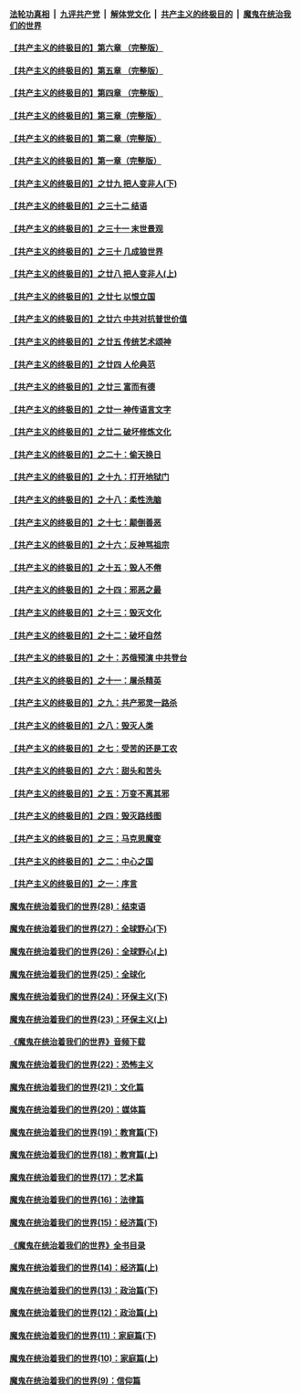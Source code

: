 ####  [法轮功真相](../../../../basic/blob/master/README.md?t=11092152) &nbsp;|&nbsp; [九评共产党](../../../../9ping.md/blob/master/README.md?t=11092152) &nbsp;|&nbsp; [解体党文化](../../../../jtdwh.md/blob/master/README.md?t=11092152)  &nbsp;|&nbsp; [共产主义的终极目的](../../../../gczydzjmd.md/blob/master/README.md?t=11092152) &nbsp;|&nbsp; [魔鬼在统治我们的世界](../../../../mgztzwmdsj.md/blob/master/README.md?t=11092152) 

#### [【共产主义的终极目的】第六章 （完整版）](../pages/nsc422/n11428913.md?t=11092152) 

#### [【共产主义的终极目的】第五章 （完整版）](../pages/nsc422/n11428912.md?t=11092152) 

#### [【共产主义的终极目的】第四章 （完整版）](../pages/nsc422/n11428907.md?t=11092152) 

#### [【共产主义的终极目的】第三章（完整版）](../pages/nsc422/n11428848.md?t=11092152) 

#### [【共产主义的终极目的】第二章（完整版）](../pages/nsc422/n11428831.md?t=11092152) 

#### [【共产主义的终极目的】第一章（完整版）](../pages/nsc422/n11417651.md?t=11092152) 

#### [【共产主义的终极目的】之廿九 把人变非人(下)](../pages/nsc422/n11344140.md?t=11092152) 

#### [【共产主义的终极目的】之三十二 结语](../pages/nsc422/n11360535.md?t=11092152) 

#### [【共产主义的终极目的】之三十一 末世景观](../pages/nsc422/n11351129.md?t=11092152) 

#### [【共产主义的终极目的】之三十 几成狼世界](../pages/nsc422/n11348280.md?t=11092152) 

#### [【共产主义的终极目的】之廿八 把人变非人(上)](../pages/nsc422/n11340492.md?t=11092152) 

#### [【共产主义的终极目的】之廿七 以恨立国](../pages/nsc422/n11336944.md?t=11092152) 

#### [【共产主义的终极目的】之廿六 中共对抗普世价值](../pages/nsc422/n11324785.md?t=11092152) 

#### [【共产主义的终极目的】之廿五 传统艺术颂神](../pages/nsc422/n11296396.md?t=11092152) 

#### [【共产主义的终极目的】之廿四 人伦典范](../pages/nsc422/n11296397.md?t=11092152) 

#### [【共产主义的终极目的】之廿三 富而有德](../pages/nsc422/n11283598.md?t=11092152) 

#### [【共产主义的终极目的】之廿一 神传语言文字](../pages/nsc422/n11263265.md?t=11092152) 

#### [【共产主义的终极目的】之廿二 破坏修炼文化](../pages/nsc422/n11245728.md?t=11092152) 

#### [【共产主义的终极目的】之二十：偷天换日](../pages/nsc422/n11238846.md?t=11092152) 

#### [【共产主义的终极目的】之十九：打开地狱门](../pages/nsc422/n11206376.md?t=11092152) 

#### [【共产主义的终极目的】之十八：柔性洗脑](../pages/nsc422/n11199994.md?t=11092152) 

#### [【共产主义的终极目的】之十七：颠倒善恶](../pages/nsc422/n11179782.md?t=11092152) 

#### [【共产主义的终极目的】之十六：反神骂祖宗](../pages/nsc422/n11166798.md?t=11092152) 

#### [【共产主义的终极目的】之十五：毁人不倦](../pages/nsc422/n11166792.md?t=11092152) 

#### [【共产主义的终极目的】之十四：邪恶之最](../pages/nsc422/n11150249.md?t=11092152) 

#### [【共产主义的终极目的】之十三：毁灭文化](../pages/nsc422/n11135227.md?t=11092152) 

#### [【共产主义的终极目的】之十二：破坏自然](../pages/nsc422/n11135214.md?t=11092152) 

#### [【共产主义的终极目的】之十：苏俄预演 中共登台](../pages/nsc422/n11118424.md?t=11092152) 

#### [【共产主义的终极目的】之十一：屠杀精英](../pages/nsc422/n11118442.md?t=11092152) 

#### [【共产主义的终极目的】之九：共产邪灵一路杀](../pages/nsc422/n11114139.md?t=11092152) 

#### [【共产主义的终极目的】之八：毁灭人类](../pages/nsc422/n11108503.md?t=11092152) 

#### [【共产主义的终极目的】之七：受苦的还是工农](../pages/nsc422/n11101809.md?t=11092152) 

#### [【共产主义的终极目的】之六：甜头和苦头](../pages/nsc422/n11096971.md?t=11092152) 

#### [【共产主义的终极目的】之五：万变不离其邪](../pages/nsc422/n11091285.md?t=11092152) 

#### [【共产主义的终极目的】之四：毁灭路线图](../pages/nsc422/n11086284.md?t=11092152) 

#### [【共产主义的终极目的】之三：马克思魔变](../pages/nsc422/n11061941.md?t=11092152) 

#### [【共产主义的终极目的】之二：中心之国](../pages/nsc422/n11047728.md?t=11092152) 

#### [【共产主义的终极目的】之一：序言](../pages/nsc422/n11086077.md?t=11092152) 

#### [魔鬼在统治着我们的世界(28)：结束语](../pages/nsc422/n10936246.md?t=11092152) 

#### [魔鬼在统治着我们的世界(27)：全球野心(下)](../pages/nsc422/n10928319.md?t=11092152) 

#### [魔鬼在统治着我们的世界(26)：全球野心(上)](../pages/nsc422/n10900318.md?t=11092152) 

#### [魔鬼在统治着我们的世界(25)：全球化](../pages/nsc422/n10788205.md?t=11092152) 

#### [魔鬼在统治着我们的世界(24)：环保主义(下)](../pages/nsc422/n10695307.md?t=11092152) 

#### [魔鬼在统治着我们的世界(23)：环保主义(上)](../pages/nsc422/n10688613.md?t=11092152) 

#### [《魔鬼在统治着我们的世界》音频下载](../pages/nsc422/n10635553.md?t=11092152) 

#### [魔鬼在统治着我们的世界(22)：恐怖主义](../pages/nsc422/n10614727.md?t=11092152) 

#### [魔鬼在统治着我们的世界(21)：文化篇](../pages/nsc422/n10597706.md?t=11092152) 

#### [魔鬼在统治着我们的世界(20)：媒体篇](../pages/nsc422/n10586579.md?t=11092152) 

#### [魔鬼在统治着我们的世界(19)：教育篇(下)](../pages/nsc422/n10564808.md?t=11092152) 

#### [魔鬼在统治着我们的世界(18)：教育篇(上)](../pages/nsc422/n10526970.md?t=11092152) 

#### [魔鬼在统治着我们的世界(17)：艺术篇](../pages/nsc422/n10499093.md?t=11092152) 

#### [魔鬼在统治着我们的世界(16)：法律篇](../pages/nsc422/n10485969.md?t=11092152) 

#### [魔鬼在统治着我们的世界(15)：经济篇(下)](../pages/nsc422/n10469975.md?t=11092152) 

#### [《魔鬼在统治着我们的世界》全书目录](../pages/nsc422/n10464261.md?t=11092152) 

#### [魔鬼在统治着我们的世界(14)：经济篇(上)](../pages/nsc422/n10457370.md?t=11092152) 

#### [魔鬼在统治着我们的世界(13)：政治篇(下)](../pages/nsc422/n10448270.md?t=11092152) 

#### [魔鬼在统治着我们的世界(12)：政治篇(上)](../pages/nsc422/n10444576.md?t=11092152) 

#### [魔鬼在统治着我们的世界(11)：家庭篇(下)](../pages/nsc422/n10440961.md?t=11092152) 

#### [魔鬼在统治着我们的世界(10)：家庭篇(上)](../pages/nsc422/n10435448.md?t=11092152) 

#### [魔鬼在统治着我们的世界(9)：信仰篇](../pages/nsc422/n10432159.md?t=11092152) 

